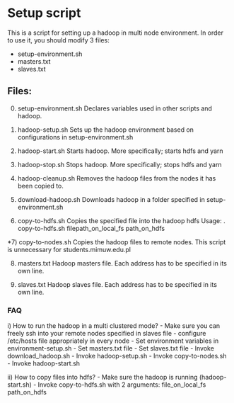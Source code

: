 # Setup script
This is a script for setting up a hadoop in multi node environment.
In order to use it, you should modify 3 files:
- setup-environment.sh
- masters.txt
- slaves.txt

## Files:
0) setup-environment.sh
Declares variables used in other scripts and hadoop.

1) hadoop-setup.sh
Sets up the hadoop environment based on configurations in setup-environment.sh

2) hadoop-start.sh
Starts hadoop. More specifically; starts hdfs and yarn

3) hadoop-stop.sh
Stops hadoop. More specifically; stops hdfs and yarn

4) hadoop-cleanup.sh
Removes the hadoop files from the nodes it has been copied to.

5) download-hadoop.sh
Downloads hadoop in a folder specified in setup-environment.sh

6) copy-to-hdfs.sh
Copies the specified file into the hadoop hdfs
Usage:
. copy-to-hdfs.sh filepath_on_local_fs path_on_hdfs

*7) copy-to-nodes.sh
Copies the hadoop files to remote nodes. 
This script is unnecessary for students.mimuw.edu.pl

8) masters.txt
Hadoop masters file. Each address has to be specified in its own line.

9) slaves.txt
Hadoop slaves file. Each address has to be specified in its own line.

### FAQ
i) How to run the hadoop in a multi clustered mode?
    - Make sure you can freely ssh into your remote nodes specified in slaves file
    - configure /etc/hosts file appropriately in every node
    - Set environment variables in environment-setup.sh
    - Set masters.txt file
    - Set slaves.txt file
    - Invoke download_hadoop.sh
    - Invoke hadoop-setup.sh
    - Invoke copy-to-nodes.sh
    - Invoke hadoop-start.sh

 ii) How to copy files into hdfs?
    - Make sure the hadoop is running (hadoop-start.sh)
    - Invoke copy-to-hdfs.sh with 2 arguments: file_on_local_fs path_on_hdfs


